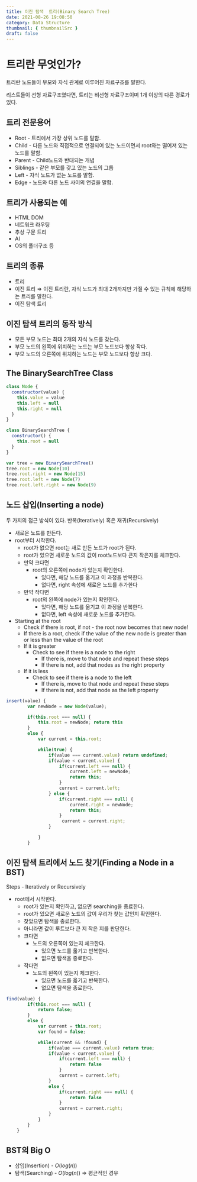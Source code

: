 ```yaml
---
title: 이진 탐색  트리(Binary Search Tree)
date: 2021-08-26 19:08:50
category: Data Structure
thumbnail: { thumbnailSrc }
draft: false
---
```


# 트리란 무엇인가?

트리란 노드들이 부모와 자식 관계로 이루어진 자료구조를 말한다.

리스트들이 선형 자료구조였다면, 트리는 비선형 자료구조이며 1개 이상의 다른 경로가 있다.

## 트리 전문용어

- Root - 트리에서 가장 상위 노드를 말함.
- Child - 다른 노드와 직접적으로 연결되어 있는 노드이면서 root와는 떨어져 있는 노드를 말함.
- Parent - Child노드와 반대되는 개념
- Siblings - 같은 부모를 갖고 있는 노드의 그룹
- Left - 자식 노드가 없는 노드를 말함.
- Edge - 노드와 다른 노드 사이의 연결을 말함.

## 트리가 사용되는 예

- HTML DOM
- 네트워크 라우팅
- 추상 구문 트리
- AI
- OS의 폴더구조 등

## 트리의 종류

- 트리
- 이진 트리 ⇒ 이진 트리란, 자식 노드가 최대 2개까지만 가질 수 있는 규칙에 해당하는 트리를 말한다.
- 이진 탐색 트리

## 이진 탐색 트리의 동작 방식

- 모든 부모 노드는 최대 2개의 자식 노드를 갖는다.
- 부모 노드의 왼쪽에 위치하는 노드는 부모 노드보다 항상 작다.
- 부모 노드의 오른쪽에 위치하는 노드는 부모 노드보다 항상 크다.

## The BinarySearchTree Class

```jsx
class Node {
  constructor(value) {
    this.value = value
    this.left = null
    this.right = null
  }
}

class BinarySearchTree {
  constructor() {
    this.root = null
  }
}

var tree = new BinarySearchTree()
tree.root = new Node(10)
tree.root.right = new Node(15)
tree.root.left = new Node(7)
tree.root.left.right = new Node(9)
```

## 노드 삽입(Inserting a node)

두 가지의 접근 방식이 있다. 반복(Iteratively) 혹은 재귀(Recursively)

- 새로운 노드를 만든다.
- root부터 시작한다.
  - root가 없으면 root는 새로 만든 노드가 root가 된다.
  - root가 있으면 새로운 노드의 값이 root노드보다 큰지 작은지를 체크한다.
  - 만약 크다면
    - root의 오른쪽에 node가 있는지 확인한다.
      - 있다면, 해당 노드를 옮기고 이 과정을 반복한다.
      - 없다면, right 속성에 새로운 노드를 추가한다
  - 만약 작다면
    - root의 왼쪽에 node가 있는지 확인한다.
      - 있다면, 해당 노드를 옮기고 이 과정을 반복한다.
      - 없다면, left 속성에 새로운 노드를 추가한다.
- Starting at the root
  - Check if there is root, if not - the root now becomes that new node!
  - If there is a root, check if the value of the new node is greater than or less than the value of the root
  - If it is greater
    - Check to see if there is a node to the right
      - If there is, move to that node and repeat these steps
      - If there is not, add that nodes as the right property
  - If it is less
    - Check to see if there is a node to the left
      - If there is, move to that node and repeat these steps
      - If there is not, add that node as the left property

```jsx
insert(value) {
        var newNode = new Node(value);

        if(this.root === null) {
            this.root = newNode; return this
        }
        else {
            var current = this.root;

            while(true) {
                if(value === current.value) return undefined;
                if(value < current.value) {
                    if(current.left === null) {
                        current.left = newNode;
                        return this;
                    }
                    current = current.left;
                } else {
                    if(current.right === null) {
                        current.right = newNode;
                        return this;
                    }
                     current = current.right;
                }

            }
        }
```

## 이진 탐색 트리에서 노드 찾기(Finding a Node in a BST)

Steps - Iteratively or Recursively

- root에서 시작한다.
  - root가 있는지 확인하고, 없으면 searching을 종료한다.
  - root가 있으면 새로운 노드의 값이 우리가 찾는 값인지 확인한다.
  - 찾았으면 탐색을 종료한다.
  - 아니라면 값이 루트보다 큰 지 작은 지를 판단한다.
  - 크다면
    - 노드의 오른쪽이 있는지 체크한다.
      - 있으면 노드를 옮기고 반복한다.
      - 없으면 탐색을 종료한다.
  - 작다면
    - 노드의 왼쪽이 있는지 체크한다.
      - 있으면 노드를 옮기고 반복한다.
      - 없으면 탐색을 종료한다.

```jsx
find(value) {
        if(this.root === null) {
            return false;
        }
        else {
            var current = this.root;
            var found = false;

            while(current && !found) {
                if(value === current.value) return true;
                if(value < current.value) {
                    if(current.left === null) {
                        return false
                    }
                    current = current.left;
                }
                else {
                    if(current.right === null) {
                        return false
                    }
                    current = current.right;
                }
            }
        }
    }
```

## BST의 Big O

- 삽입(Insertion) - $O(log(n))$
- 탐색(Searching) - $O(log(n))$ ⇒ 평균적인 경우
